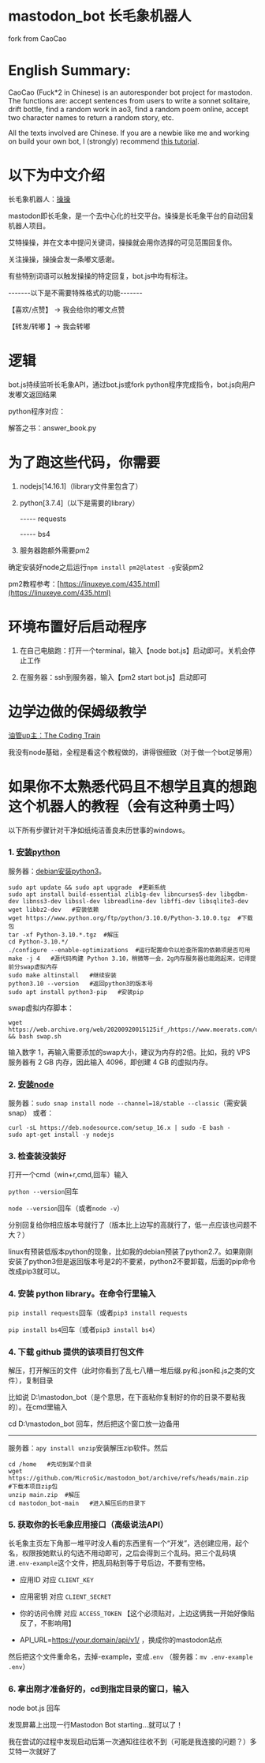 # mastodon_bot 长毛象机器人

fork from CaoCao

# English Summary:

CaoCao (Fuck*2 in Chinese) is an autoresponder bot project for mastodon. The functions are: accept sentences from users to write a sonnet solitaire, drift bottle, find a random work in ao3, find a random poem online, accept two character names to return a random story, etc. 

All the texts involved are Chinese. If you are a newbie like me and working on build your own bot, I (strongly) recommend <a href="https://www.youtube.com/watch?v=sKSxBd56H70">this tutorial</a>.

# 以下为中文介绍
长毛象机器人：<a rel="me" href="https://bgme.me/@ciao">操操</a>

mastodon即长毛象，是一个去中心化的社交平台。操操是长毛象平台的自动回复机器人项目。

艾特操操，并在文本中提问关键词，操操就会用你选择的可见范围回复你。

关注操操，操操会发一条嘟文感谢。

有些特别词语可以触发操操的特定回复，bot.js中均有标注。


-------以下是不需要特殊格式的功能-------


【喜欢/点赞】 -> 我会给你的嘟文点赞

【转发/转嘟 】-> 我会转嘟

# 逻辑

bot.js持续监听长毛象API，通过bot.js或fork python程序完成指令，bot.js向用户发嘟文返回结果

python程序对应：

解答之书：answer_book.py

# 为了跑这些代码，你需要

1. nodejs[14.16.1]（library文件里包含了）

2. python[3.7.4]（以下是需要的library）

   ----- requests

   ----- bs4

3. 服务器跑额外需要pm2

确定安装好node之后运行`npm install pm2@latest -g`安装pm2

pm2教程参考：[https://linuxeye.com/435.html](https://linuxeye.com/435.html)

# 环境布置好后启动程序

1. 在自己电脑跑：打开一个terminal，输入【node bot.js】启动即可。关机会停止工作

2. 在服务器：ssh到服务器，输入【pm2 start bot.js】启动即可

# 边学边做的保姆级教学

<a href="https://www.youtube.com/watch?v=sKSxBd56H70">油管up主：The Coding Train</a>

我没有node基础，全程是看这个教程做的，讲得很细致（对于做一个bot足够用）

# 如果你不太熟悉代码且不想学且真的想跑这个机器人的教程（会有这种勇士吗）

以下所有步骤针对干净如纸纯洁善良未历世事的windows。

### 1. <a href="https://www.bilibili.com/read/cv13671309">安装python</a>

服务器：[debian安装python3](https://computingforgeeks.com/how-to-install-python-on-debian-linux/)。

```
sudo apt update && sudo apt upgrade  #更新系统
sudo apt install build-essential zlib1g-dev libncurses5-dev libgdbm-dev libnss3-dev libssl-dev libreadline-dev libffi-dev libsqlite3-dev wget libbz2-dev   #安装依赖
wget https://www.python.org/ftp/python/3.10.0/Python-3.10.0.tgz  #下载包
tar -xf Python-3.10.*.tgz  #解压
cd Python-3.10.*/
./configure --enable-optimizations  #运行配置命令以检查所需的依赖项是否可用
make -j 4   #源代码构建 Python 3.10，稍微等一会，2g内存服务器也能跑起来，记得提前分swap虚拟内存
sudo make altinstall   #继续安装
python3.10 --version   #返回python3的版本号
sudo apt install python3-pip   #安装pip
```

swap虚拟内存脚本：

```
wget https://web.archive.org/web/20200920015125if_/https://www.moerats.com/usr/shell/swap.sh && bash swap.sh
```
输入数字 1，再输入需要添加的swap大小，建议为内存的2倍。比如，我的 VPS 服务器有 2 GB 内存，因此输入 4096，即创建 4 GB 的虚拟内存。

### 2. <a href="https://blog.csdn.net/qq_45752401/article/details/122299475">安装node</a>

服务器：`sudo snap install node --channel=18/stable --classic`（需安装snap）
或者：
```
curl -sL https://deb.nodesource.com/setup_16.x | sudo -E bash -
sudo apt-get install -y nodejs
```

### 3. 检查装没装好

打开一个cmd（win+r,cmd,回车）输入

`python --version`回车

`node --version`回车（或者`node -v`）

分别回复给你相应版本号就行了（版本比上边写的高就行了，低一点应该也问题不大？）

linux有预装低版本python的现象，比如我的debian预装了python2.7。如果刚刚安装了python3但是返回版本号是2的不要紧，python2不要卸载，后面的pip命令改成pip3就可以。

### 4. 安装 python library。在命令行里输入

`pip install requests`回车（或者`pip3 install requests`

`pip install bs4`回车（或者`pip3 install bs4`）

### 4. 下载 github 提供的该项目打包文件

解压，打开解压的文件（此时你看到了乱七八糟一堆后缀.py和.json和.js之类的文件），复制目录

比如说 D:\mastodon_bot（是个意思，在下面粘你复制好的你的目录不要粘我的）。在cmd里输入

cd D:\mastodon_bot 回车，然后把这个窗口放一边备用

--------------

服务器：`apy install unzip`安装解压zip软件。然后
```
cd /home   #先切到某个目录
wget https://github.com/MicroSic/mastodon_bot/archive/refs/heads/main.zip  #下载本项目zip包
unzip main.zip  #解压
cd mastodon_bot-main   #进入解压后的目录下
```

### 5. 获取你的长毛象应用接口（高级说法API）

长毛象主页左下角那一堆平时没人看的东西里有一个“开发”，选创建应用，起个名，权限按她默认的勾选不用动即可，之后会得到三个乱码。把三个乱码填进`.env-example`这个文件，把乱码粘到等于号后边，不要有空格。

- 应用ID 对应 `CLIENT_KEY`

- 应用密钥 对应 `CLIENT_SECRET`

- 你的访问令牌 对应 `ACCESS_TOKEN` 【这个必须贴对，上边这俩我一开始好像贴反了，不影响用】

- API_URL=https://your.domain/api/v1/ ，换成你的mastodon站点

然后把这个文件重命名，去掉-example，变成`.env`
（服务器：`mv .env-example .env`）

### 6. 拿出刚才准备好的，cd到指定目录的窗口，输入

node bot.js 回车

发现屏幕上出现一行Mastodon Bot starting...就可以了！

我在尝试的过程中发现启动后第一次通知往往收不到（可能是我连接的问题？）多艾特一次就好了
